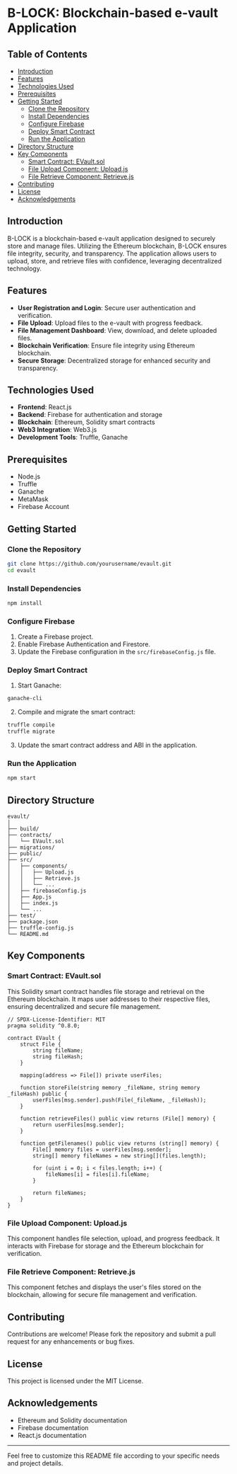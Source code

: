 
# B-LOCK: Blockchain-based e-vault Application

## Table of Contents

- [Introduction](#introduction)
- [Features](#features)
- [Technologies Used](#technologies-used)
- [Prerequisites](#prerequisites)
- [Getting Started](#getting-started)
  - [Clone the Repository](#clone-the-repository)
  - [Install Dependencies](#install-dependencies)
  - [Configure Firebase](#configure-firebase)
  - [Deploy Smart Contract](#deploy-smart-contract)
  - [Run the Application](#run-the-application)
- [Directory Structure](#directory-structure)
- [Key Components](#key-components)
  - [Smart Contract: EVault.sol](#smart-contract-evaultsol)
  - [File Upload Component: Upload.js](#file-upload-component-uploadjs)
  - [File Retrieve Component: Retrieve.js](#file-retrieve-component-retrievejs)
- [Contributing](#contributing)
- [License](#license)
- [Acknowledgements](#acknowledgements)

## Introduction

B-LOCK is a blockchain-based e-vault application designed to securely store and manage files. Utilizing the Ethereum blockchain, B-LOCK ensures file integrity, security, and transparency. The application allows users to upload, store, and retrieve files with confidence, leveraging decentralized technology.

## Features

- **User Registration and Login**: Secure user authentication and verification.
- **File Upload**: Upload files to the e-vault with progress feedback.
- **File Management Dashboard**: View, download, and delete uploaded files.
- **Blockchain Verification**: Ensure file integrity using Ethereum blockchain.
- **Secure Storage**: Decentralized storage for enhanced security and transparency.

## Technologies Used

- **Frontend**: React.js
- **Backend**: Firebase for authentication and storage
- **Blockchain**: Ethereum, Solidity smart contracts
- **Web3 Integration**: Web3.js
- **Development Tools**: Truffle, Ganache

## Prerequisites

- Node.js
- Truffle
- Ganache
- MetaMask
- Firebase Account

## Getting Started

### Clone the Repository

```bash
git clone https://github.com/yourusername/evault.git
cd evault
```

### Install Dependencies

```bash
npm install
```

### Configure Firebase

1. Create a Firebase project.
2. Enable Firebase Authentication and Firestore.
3. Update the Firebase configuration in the `src/firebaseConfig.js` file.

### Deploy Smart Contract

1. Start Ganache:

```bash
ganache-cli
```

2. Compile and migrate the smart contract:

```bash
truffle compile
truffle migrate
```

3. Update the smart contract address and ABI in the application.

### Run the Application

```bash
npm start
```

## Directory Structure

```plaintext
evault/
│
├── build/
├── contracts/
│   └── EVault.sol
├── migrations/
├── public/
├── src/
│   ├── components/
│   │   ├── Upload.js
│   │   ├── Retrieve.js
│   │   └── ...
│   ├── firebaseConfig.js
│   ├── App.js
│   ├── index.js
│   └── ...
├── test/
├── package.json
├── truffle-config.js
└── README.md
```

## Key Components

### Smart Contract: EVault.sol

This Solidity smart contract handles file storage and retrieval on the Ethereum blockchain. It maps user addresses to their respective files, ensuring decentralized and secure file management.

```solidity
// SPDX-License-Identifier: MIT
pragma solidity ^0.8.0;

contract EVault {
    struct File {
        string fileName;
        string fileHash;
    }

    mapping(address => File[]) private userFiles;

    function storeFile(string memory _fileName, string memory _fileHash) public {
        userFiles[msg.sender].push(File(_fileName, _fileHash));
    }

    function retrieveFiles() public view returns (File[] memory) {
        return userFiles[msg.sender];
    }

    function getFilenames() public view returns (string[] memory) {
        File[] memory files = userFiles[msg.sender];
        string[] memory fileNames = new string[](files.length);

        for (uint i = 0; i < files.length; i++) {
            fileNames[i] = files[i].fileName;
        }

        return fileNames;
    }
}
```

### File Upload Component: Upload.js

This component handles file selection, upload, and progress feedback. It interacts with Firebase for storage and the Ethereum blockchain for verification.

### File Retrieve Component: Retrieve.js

This component fetches and displays the user's files stored on the blockchain, allowing for secure file management and verification.

## Contributing

Contributions are welcome! Please fork the repository and submit a pull request for any enhancements or bug fixes.

## License

This project is licensed under the MIT License.

## Acknowledgements

- Ethereum and Solidity documentation
- Firebase documentation
- React.js documentation

---

Feel free to customize this README file according to your specific needs and project details.